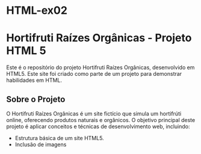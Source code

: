 # HTML-ex02
# Hortifruti Raízes Orgânicas - Projeto HTML 5

Este é o repositório do projeto Hortifruti Raízes Orgânicas, desenvolvido em HTML5. Este site foi criado como parte de um projeto para demonstrar habilidades em HTML.

## Sobre o Projeto

O Hortifruti Raízes Orgânicas é um site fictício que simula um hortifrúti online, oferecendo produtos naturais e orgânicos. O objetivo principal deste projeto é aplicar conceitos e técnicas de desenvolvimento web, incluindo:

- Estrutura básica de um site HTML5.
- Inclusão de imagens
